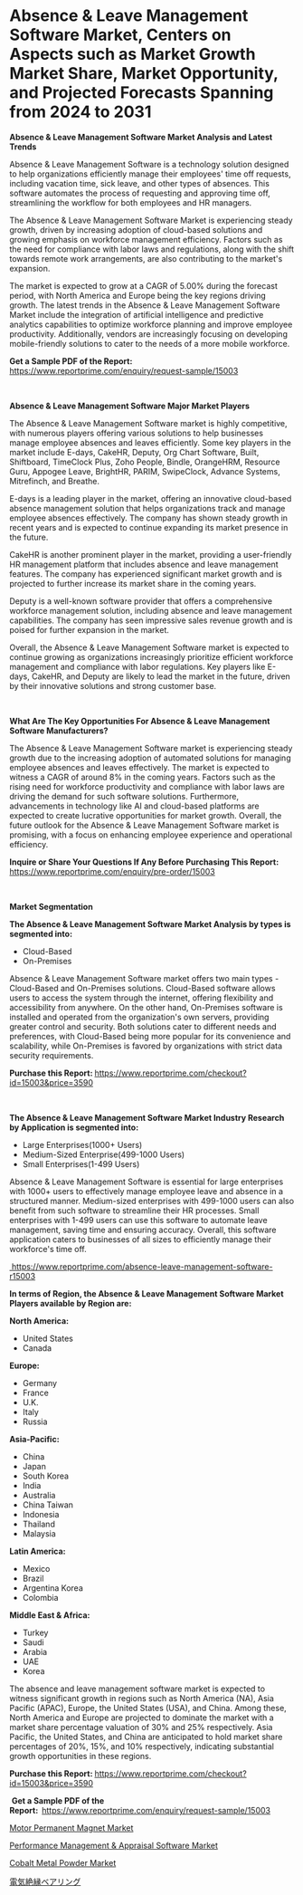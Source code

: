 <p><h1>Absence & Leave Management Software Market, Centers on Aspects such as Market Growth Market Share, Market Opportunity, and Projected Forecasts Spanning from 2024 to 2031</h1></p><p><strong>Absence & Leave Management Software Market Analysis and Latest Trends</strong></p>
<p><p>Absence & Leave Management Software is a technology solution designed to help organizations efficiently manage their employees' time off requests, including vacation time, sick leave, and other types of absences. This software automates the process of requesting and approving time off, streamlining the workflow for both employees and HR managers.</p><p>The Absence & Leave Management Software Market is experiencing steady growth, driven by increasing adoption of cloud-based solutions and growing emphasis on workforce management efficiency. Factors such as the need for compliance with labor laws and regulations, along with the shift towards remote work arrangements, are also contributing to the market's expansion.</p><p>The market is expected to grow at a CAGR of 5.00% during the forecast period, with North America and Europe being the key regions driving growth. The latest trends in the Absence & Leave Management Software Market include the integration of artificial intelligence and predictive analytics capabilities to optimize workforce planning and improve employee productivity. Additionally, vendors are increasingly focusing on developing mobile-friendly solutions to cater to the needs of a more mobile workforce.</p></p>
<p><strong>Get a Sample PDF of the Report:&nbsp;</strong> <a href="https://www.reportprime.com/enquiry/request-sample/15003">https://www.reportprime.com/enquiry/request-sample/15003</a></p>
<p>&nbsp;</p>
<p><strong>Absence & Leave Management Software Major Market Players</strong></p>
<p><p>The Absence & Leave Management Software market is highly competitive, with numerous players offering various solutions to help businesses manage employee absences and leaves efficiently. Some key players in the market include E-days, CakeHR, Deputy, Org Chart Software, Built, Shiftboard, TimeClock Plus, Zoho People, Bindle, OrangeHRM, Resource Guru, Appogee Leave, BrightHR, PARIM, SwipeClock, Advance Systems, Mitrefinch, and Breathe.</p><p>E-days is a leading player in the market, offering an innovative cloud-based absence management solution that helps organizations track and manage employee absences effectively. The company has shown steady growth in recent years and is expected to continue expanding its market presence in the future.</p><p>CakeHR is another prominent player in the market, providing a user-friendly HR management platform that includes absence and leave management features. The company has experienced significant market growth and is projected to further increase its market share in the coming years.</p><p>Deputy is a well-known software provider that offers a comprehensive workforce management solution, including absence and leave management capabilities. The company has seen impressive sales revenue growth and is poised for further expansion in the market.</p><p>Overall, the Absence & Leave Management Software market is expected to continue growing as organizations increasingly prioritize efficient workforce management and compliance with labor regulations. Key players like E-days, CakeHR, and Deputy are likely to lead the market in the future, driven by their innovative solutions and strong customer base.</p></p>
<p>&nbsp;</p>
<p><strong>What Are The Key Opportunities For Absence & Leave Management Software Manufacturers?</strong></p>
<p><p>The Absence & Leave Management Software market is experiencing steady growth due to the increasing adoption of automated solutions for managing employee absences and leaves effectively. The market is expected to witness a CAGR of around 8% in the coming years. Factors such as the rising need for workforce productivity and compliance with labor laws are driving the demand for such software solutions. Furthermore, advancements in technology like AI and cloud-based platforms are expected to create lucrative opportunities for market growth. Overall, the future outlook for the Absence & Leave Management Software market is promising, with a focus on enhancing employee experience and operational efficiency.</p></p>
<p><strong>Inquire or Share Your Questions If Any Before Purchasing This Report:</strong> <a href="https://www.reportprime.com/enquiry/pre-order/15003">https://www.reportprime.com/enquiry/pre-order/15003</a></p>
<p>&nbsp;</p>
<p><strong>Market Segmentation</strong></p>
<p><strong>The Absence & Leave Management Software Market Analysis by types is segmented into:</strong></p>
<p><ul><li>Cloud-Based</li><li>On-Premises</li></ul></p>
<p><p>Absence & Leave Management Software market offers two main types - Cloud-Based and On-Premises solutions. Cloud-Based software allows users to access the system through the internet, offering flexibility and accessibility from anywhere. On the other hand, On-Premises software is installed and operated from the organization's own servers, providing greater control and security. Both solutions cater to different needs and preferences, with Cloud-Based being more popular for its convenience and scalability, while On-Premises is favored by organizations with strict data security requirements.</p></p>
<p><strong>Purchase this Report:&nbsp;</strong><a href="https://www.reportprime.com/checkout?id=15003&price=3590">https://www.reportprime.com/checkout?id=15003&price=3590</a></p>
<p>&nbsp;</p>
<p><strong>The Absence & Leave Management Software Market Industry Research by Application is segmented into:</strong></p>
<p><ul><li>Large Enterprises(1000+ Users)</li><li>Medium-Sized Enterprise(499-1000 Users)</li><li>Small Enterprises(1-499 Users)</li></ul></p>
<p><p>Absence & Leave Management Software is essential for large enterprises with 1000+ users to effectively manage employee leave and absence in a structured manner. Medium-sized enterprises with 499-1000 users can also benefit from such software to streamline their HR processes. Small enterprises with 1-499 users can use this software to automate leave management, saving time and ensuring accuracy. Overall, this software application caters to businesses of all sizes to efficiently manage their workforce's time off.</p></p>
<p><a href="https://www.reportprime.com/absence-leave-management-software-r15003">&nbsp;https://www.reportprime.com/absence-leave-management-software-r15003</a></p>
<p><strong>In terms of Region, the Absence & Leave Management Software Market Players available by Region are:</strong></p>
<p>
    <p> <strong> North America: </strong>
        <ul>
            <li>United States</li>
            <li>Canada</li>
        </ul>
        </p> 
    <p> <strong> Europe: </strong>
        <ul>
            <li>Germany</li>
            <li>France</li>
            <li>U.K.</li>
            <li>Italy</li>
            <li>Russia</li>
        </ul>
        </p> 
    <p> <strong> Asia-Pacific: </strong>
        <ul>
            <li>China</li>
            <li>Japan</li>
            <li>South Korea</li>
            <li>India</li>
            <li>Australia</li>
            <li>China Taiwan</li>
            <li>Indonesia</li>
            <li>Thailand</li>
            <li>Malaysia</li>
        </ul>
        </p> 
    <p> <strong> Latin America: </strong>
        <ul>
            <li>Mexico</li>
            <li>Brazil</li>
            <li>Argentina Korea</li>
            <li>Colombia</li>
        </ul>
        </p> 
    <p> <strong> Middle East & Africa: </strong>
        <ul>
            <li>Turkey</li>
            <li>Saudi</li>
            <li>Arabia</li>
            <li>UAE</li>
            <li>Korea</li>
        </ul>
    </p>
    </p>
<p><p>The absence and leave management software market is expected to witness significant growth in regions such as North America (NA), Asia Pacific (APAC), Europe, the United States (USA), and China. Among these, North America and Europe are projected to dominate the market with a market share percentage valuation of 30% and 25% respectively. Asia Pacific, the United States, and China are anticipated to hold market share percentages of 20%, 15%, and 10% respectively, indicating substantial growth opportunities in these regions.</p></p>
<p><strong>Purchase this Report: </strong><a href="https://www.reportprime.com/checkout?id=15003&price=3590">https://www.reportprime.com/checkout?id=15003&price=3590</a></p>
<p>&nbsp;<strong>Get a Sample PDF of the Report:&nbsp;&nbsp;</strong><a href="https://www.reportprime.com/enquiry/request-sample/15003">https://www.reportprime.com/enquiry/request-sample/15003</a></p>
<p><strong></strong></p>
<p><p><a href="https://www.linkedin.com/pulse/motor-permanent-magnet-market-challenges-opportunities-growth-drivers-znoyf?trackingId=AcVQkj2YG8AM4MT6KboFpg%3D%3D">Motor Permanent Magnet Market</a></p><p><a href="https://github.com/dimitrishawkinswaynenp91rgz/Market-Research-Report-List-2/blob/main/performance-management-appraisal-software-market.md">Performance Management & Appraisal Software Market</a></p><p><a href="https://www.linkedin.com/pulse/cobalt-metal-powder-market-size-global-industry-overview-segmentation-ul76f?trackingId=631E2y36VcnvYZ0t1wYbJg%3D%3D">Cobalt Metal Powder Market</a></p><p><a href="https://github.com/one-cool-chick/Market-Research-Report-List-1/blob/main/118441325768.md">電気絶縁ベアリング</a></p></p>